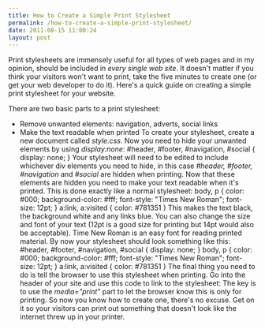 ```yaml
---
title: How to Create a Simple Print Stylesheet
permalink: /how-to-create-a-simple-print-stylesheet/
date: 2011-08-15 11:00:24
layout: post
---
```


Print stylesheets are immensely useful for all types of web pages and in my opinion, should be included in _every single web site_. It doesn't matter if you think your visitors won't want to print, take the five minutes to create one (or get your web developer to do it). Here's a quick guide on creating a simple print stylesheet for your website.

There are two basic parts to a print stylesheet: 

  * Remove unwanted elements: navigation, adverts, social links
  * Make the text readable when printed
To create your stylesheet, create a new document called _style.css_. Now you need to hide your unwanted elements by using _display:none_:  #header, #footer, #navigation, #social { display: none; }  Your stylesheet will need to be edited to include whichever div elements you need to hide, in this case _#header, #footer, #navigation_ and _#social_ are hidden when printing. Now that these elements are hidden you need to make your text readable when it's printed. This is done exactly like a normal stylesheet:  body, p { color: #000; background-color: #fff; font-style: "Times New Roman"; font-size: 12pt; } a:link, a:visited { color: #781351 }  This makes the text black, the background white and any links blue. You can also change the size and font of your text (12pt is a good size for printing but 14pt would also be acceptable). Time New Roman is an easy font for reading printed material. By now your stylesheet should look something like this:  #header, #footer, #navigation, #social { display: none; } body, p { color: #000; background-color: #fff; font-style: "Times New Roman"; font-size: 12pt; } a:link, a:visited { color: #781351 }  The final thing you need to do is tell the browser to use this stylesheet when printing. Go into the header of your site and use this code to link to the stylesheet:  The key is to use the _media="print"_ part to let the browser know this is only for printing. So now you know how to create one, there's no excuse. Get on it so your visitors can print out something that doesn't look like the internet threw up in your printer.
